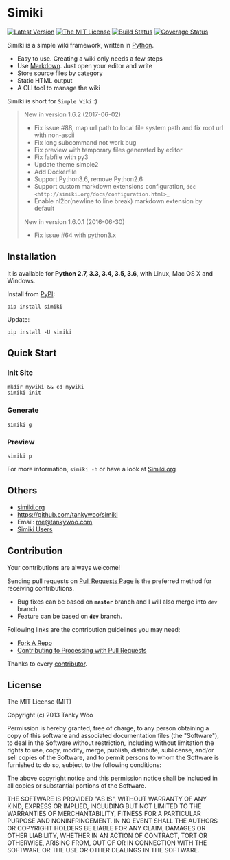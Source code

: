 # Simiki #

[![Latest Version](http://img.shields.io/pypi/v/simiki.svg)](https://pypi.python.org/pypi/simiki)
[![The MIT License](http://img.shields.io/badge/license-MIT-yellow.svg)](https://github.com/tankywoo/simiki/blob/master/LICENSE)
[![Build Status](https://travis-ci.org/tankywoo/simiki.svg)](https://travis-ci.org/tankywoo/simiki)
[![Coverage Status](https://img.shields.io/coveralls/tankywoo/simiki.svg)](https://coveralls.io/r/tankywoo/simiki)

Simiki is a simple wiki framework, written in [Python](https://www.python.org/).

* Easy to use. Creating a wiki only needs a few steps
* Use [Markdown](http://daringfireball.net/projects/markdown/). Just open your editor and write
* Store source files by category
* Static HTML output
* A CLI tool to manage the wiki

Simiki is short for `Simple Wiki` :)


> New in version 1.6.2 (2017-06-02)
>
> - Fix issue #88, map url path to local file system path and fix root url with non-ascii
> - Fix long subcommand not work bug
> - Fix preview with temporary files generated by editor
> - Fix fabfile with py3
> - Update theme simple2
> - Add Dockerfile
> - Support Python3.6, remove Python2.6
> - Support custom markdown extensions configuration, `doc <http://simiki.org/docs/configuration.html>`_
> - Enable nl2br(newline to line break) markdown extension by default
>
>
> New in version 1.6.0.1 (2016-06-30)
>
> - Fix issue #64 with python3.x

## Installation ##

It is available for **Python 2.7, 3.3, 3.4, 3.5, 3.6**, with Linux, Mac OS X and Windows.

Install from [PyPI](https://pypi.python.org/pypi/simiki):

	pip install simiki

Update:

	pip install -U simiki


## Quick Start ##

### Init Site ###

	mkdir mywiki && cd mywiki
	simiki init

### Generate ###

	simiki g

### Preview ###

	simiki p

For more information, `simiki -h` or have a look at [Simiki.org](http://simiki.org)


## Others ##

* [simiki.org](http://simiki.org)
* <https://github.com/tankywoo/simiki>
* Email: <me@tankywoo.com>
* [Simiki Users](https://github.com/tankywoo/simiki/wiki/Simiki-Users)


## Contribution ##

Your contributions are always welcome!

Sending pull requests on [Pull Requests Page](https://github.com/tankywoo/simiki/pulls) is the preferred method for receiving contributions.

* Bug fixes can be based on **`master`** branch and I will also merge into `dev` branch.
* Feature can be based on **`dev`** branch.

Following links are the contribution guidelines you may need:

* [Fork A Repo](https://help.github.com/articles/fork-a-repo/)
* [Contributing to Processing with Pull Requests](https://github.com/processing/processing/wiki/Contributing-to-Processing-with-Pull-Requests)

Thanks to every [contributor](https://github.com/tankywoo/simiki/graphs/contributors).


## License ##

The MIT License (MIT)

Copyright (c) 2013 Tanky Woo

Permission is hereby granted, free of charge, to any person obtaining a copy of
this software and associated documentation files (the "Software"), to deal in
the Software without restriction, including without limitation the rights to
use, copy, modify, merge, publish, distribute, sublicense, and/or sell copies of
the Software, and to permit persons to whom the Software is furnished to do so,
subject to the following conditions:

The above copyright notice and this permission notice shall be included in all
copies or substantial portions of the Software.

THE SOFTWARE IS PROVIDED "AS IS", WITHOUT WARRANTY OF ANY KIND, EXPRESS OR
IMPLIED, INCLUDING BUT NOT LIMITED TO THE WARRANTIES OF MERCHANTABILITY, FITNESS
FOR A PARTICULAR PURPOSE AND NONINFRINGEMENT. IN NO EVENT SHALL THE AUTHORS OR
COPYRIGHT HOLDERS BE LIABLE FOR ANY CLAIM, DAMAGES OR OTHER LIABILITY, WHETHER
IN AN ACTION OF CONTRACT, TORT OR OTHERWISE, ARISING FROM, OUT OF OR IN
CONNECTION WITH THE SOFTWARE OR THE USE OR OTHER DEALINGS IN THE SOFTWARE.
